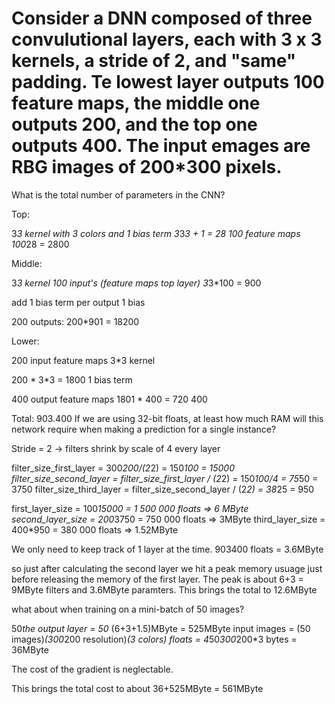 # Consider a DNN composed of three convulutional layers, each with 3 x 3 kernels, a stride of 2, and "same" padding. Te lowest layer outputs 100 feature maps, the middle one outputs 200, and the top one outputs 400. The input emages are RBG images of 200*300 pixels.

What is the total number of parameters in the CNN? 

Top:

3*3 kernel with 3 colors and 1 bias term
3*3*3 + 1 = 28
100 feature maps 
100*28 = 2800

Middle:

3*3 kernel 
100 input's (feature maps top layer)
3*3*100 = 900

add 1 bias term per output
1 bias

200 outputs: 200*901 = 18200

Lower:

200 input feature maps
3*3 kernel

200 * 3*3 = 1800
1 bias term

400 output feature maps
1801 * 400 = 720 400

Total:
903.400
If we are using 32-bit floats, at least how much RAM will this network require when making a prediction for a single instance? 

Stride = 2 -> filters shrink by scale of 4 every layer

filter_size_first_layer = 300*200/(2*2) = 150*100 = 15000
filter_size_second_layer = filter_size_first_layer / (2*2) = 150*100/4 = 75*50 = 3750
filter_size_third_layer = filter_size_second_layer / (2*2) = 38*25 = 950

first_layer_size =  100*15000 = 1 500 000 floats => 6 MByte
second_layer_size = 200*3750 = 750 000 floats => 3MByte
third_layer_size = 400*950 = 380 000 floats => 1.52MByte

We only need to keep track of 1 layer at the time.
903400 floats = 3.6MByte

so just after calculating the second layer we hit a peak memory usuage just before releasing the memory of the first layer. The peak is about 6+3 = 9MByte filters and 3.6MByte paramters.
This brings the total to 12.6MByte


what about when training on a mini-batch of 50 images?

50*the output layer = 50* (6+3+1.5)MByte = 525MByte
input images = (50 images)*(300*200 resolution)*(3 colors) floats = 4*50*300*200*3 bytes = 36MByte

The cost of the gradient is neglectable.

This brings the total cost to about 36+525MByte = 561MByte

